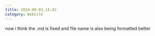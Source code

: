 ```yaml
---
title: 2024-09-03_14:42
category: Website
---
```


now i think the .md is fixed and file name is also being formatted better 